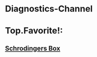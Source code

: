 # Diagnostics-Channel

# Top.Favorite!:
## [Schrodingers Box](https://www.youtube.com/c/SchrodingersBox)
